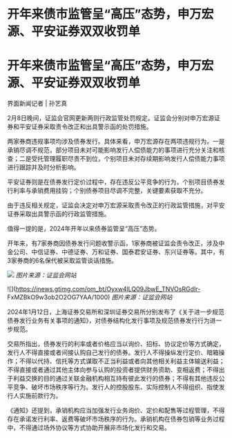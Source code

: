 # 开年来债市监管呈“高压”态势，申万宏源、平安证券双双收罚单

# 开年来债市监管呈“高压”态势，申万宏源、平安证券双双收罚单

界面新闻记者 | 孙艺真

2月8日晚间，证监会官网更新两则行政监管处罚规定。证监会分别对申万宏源证券和平安证券采取责令改正和出具警示函的处罚措施。

两家券商违规事项均涉及债券发行。具体来看，申万宏源存在两项违规行为。一是承销尽调不规范，部分项目未对可能影响发行人偿债能力的事项进行充分关注和核查；二是受托管理履职尽责不到位，个别项目未对存续期影响发行人偿债能力事项进行跟踪并及时分析影响。

平安证券则是在债券发行定价过程中，存在违反公平竞争的行为，个别项目债券发行利率与承销费用挂钩；个别债券项目尽调不完整，关键要素获取不充分。

由于违反相关规定，证监会决定对申万宏源采取责令改正的行政监管措施，对平安证券采取出具警示函的行政监管措施。

值得一提的是，2024年开年以来债券监管呈“高压”态势。

开年来，有7家券商因债券发行问题收警示函，1家券商被证监会责令改正，涉及中金公司、中信证券、中德证券、万和证券、国泰君安证券、东兴证券等。其中，有3家券商的6名保代被采取监管谈话措施。

![](https://inews.gtimg.com/om_bt/OOPw4HOE1O_b7BiIJAxTtaxx3-5C3jYy3JHVMmpg1Rl1AAA/1000)
_图片来源：证监会网站_

![](https://inews.gtimg.com/om_bt/Oyxw4lLQ09JbwE_TNVOsRGdIr-
FxMZBkO9w3ob2O2OG7YAA/1000) _图片来源：证监会网站_

2024年1月12日，上海证券交易所和深圳证券交易所分别发布了《关于进一步规范债券发行业务有关事项的通知》，对债券结构化发行事项及规范债券发行行为进一步规范。

交易所指出，债券发行的利率或者价格应当以询价、招标、协议定价等方式确定，发行人不得直接或者间接认购自己发行的债券。发行人不得操纵发行定价、暗箱操作；不得以代持、信托等方式谋取不正当利益或者向其他相关利益主体输送利益；不得直接或者通过其他主体向参与认购的投资者提供财务资助、变相返费；不得出于利益交换的目的通过关联金融机构相互持有彼此发行的债券；不得有其他违反公平竞争、破坏市场秩序等行为。发行人的控股股东、实际控制人不得组织、指使发行人实施前款行为。

《通知》还提到，承销机构应当加强发行业务询价、定价和配售等过程管理，不得存在承诺发行利率、返费等破坏市场秩序的行为。承销机构在债券包销等业务过程中，不得通过场外协议等方式协助开展非市场化发行和交易。

